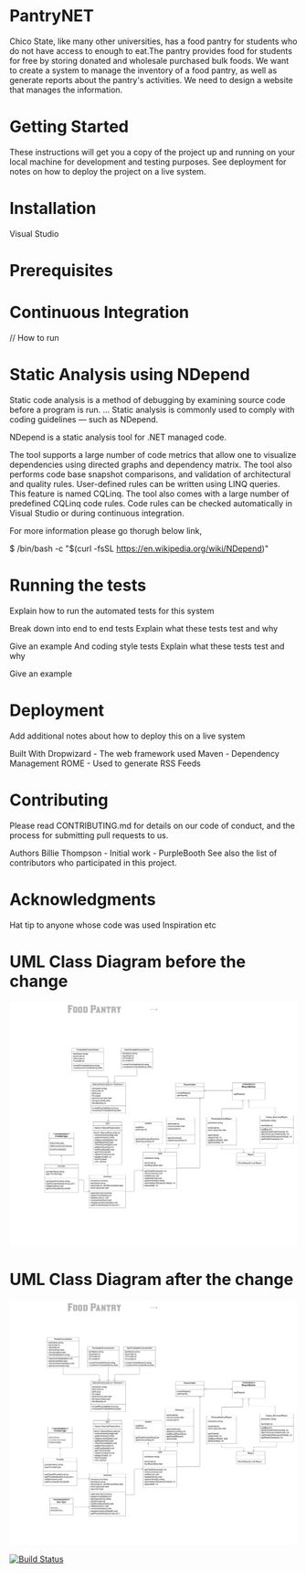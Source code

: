 # PantryNET

Chico State, like many other universities, has a food pantry for students who do not have access to enough to eat.The pantry provides food for students for free by storing donated and wholesale purchased bulk foods.
We want to create a system to manage the inventory of a food pantry, as well as generate reports about the pantry's activities. We need to design a website that manages the information.

# Getting Started
These instructions will get you a copy of the project up and running on your local machine for development and testing purposes. See deployment for notes on how to deploy the project on a live system.

# Installation
 Visual Studio



# Prerequisites

# Continuous Integration
  // How to run

# Static Analysis using NDepend

Static code analysis is a method of debugging by examining source code before a program is run. ... Static analysis is commonly used to comply with coding guidelines — such as NDepend.

NDepend is a static analysis tool for .NET managed code.

The tool supports a large number of code metrics that allow one to visualize dependencies using directed graphs and dependency matrix. The tool also performs code base snapshot comparisons, and validation of architectural and quality rules. User-defined rules can be written using LINQ queries. This feature is named CQLinq. The tool also comes with a large number of predefined CQLinq code rules. Code rules can be checked automatically in Visual Studio or during continuous integration.

For more information please go thorugh below link,

$ /bin/bash -c "$(curl -fsSL https://en.wikipedia.org/wiki/NDepend)"

# Running the tests
Explain how to run the automated tests for this system

Break down into end to end tests
Explain what these tests test and why

Give an example
And coding style tests
Explain what these tests test and why

Give an example
# Deployment
Add additional notes about how to deploy this on a live system

Built With
Dropwizard - The web framework used
Maven - Dependency Management
ROME - Used to generate RSS Feeds

# Contributing
Please read CONTRIBUTING.md for details on our code of conduct, and the process for submitting pull requests to us.

Authors
Billie Thompson - Initial work - PurpleBooth
See also the list of contributors who participated in this project.


# Acknowledgments
Hat tip to anyone whose code was used
Inspiration
etc

# UML Class Diagram before the change

![UML for the before PantryNET](before.png "UML class diagram of PantryNET before the changes")

# UML Class Diagram after the change

![UML for the after PantryNET](after.png "UML class diagram of PantryNET after the changes")

[![Build Status](https://travis-ci.com/Dikshap/PantryNET.svg?branch=master)](https://travis-ci.com/Dikshap/PantryNET.svg?branch=master)
